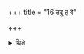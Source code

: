 +++
title = "16 तदु ह वै"

+++

<details><summary>थिते</summary>

तदु ह वै सप्तविधमेव चिन्वीत सप्तविधो वाव प्राकृतोऽग्निस्तत ऊर्ध्वमेकोत्तरानिति वाजसनेयकम् १६
</details>
